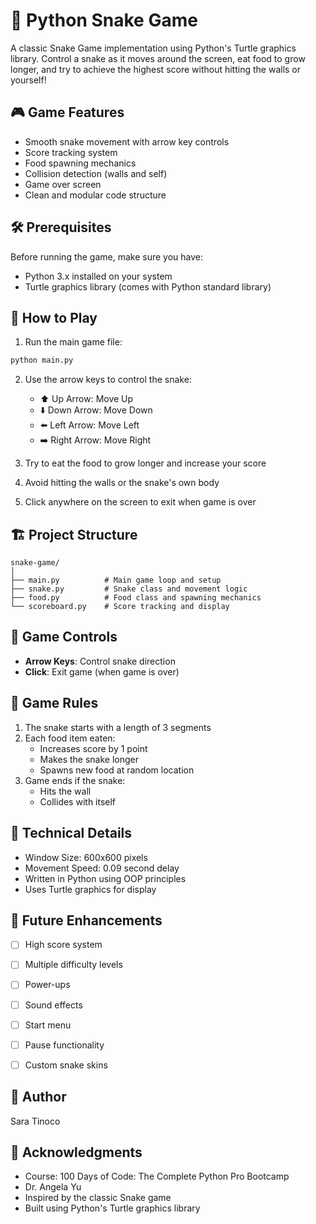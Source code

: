 # 🐍 Python Snake Game

A classic Snake Game implementation using Python's Turtle graphics library. Control a snake as it moves around the screen, eat food to grow longer, and try to achieve the highest score without hitting the walls or yourself!

## 🎮 Game Features

- Smooth snake movement with arrow key controls
- Score tracking system
- Food spawning mechanics
- Collision detection (walls and self)
- Game over screen
- Clean and modular code structure

## 🛠️ Prerequisites

Before running the game, make sure you have:
- Python 3.x installed on your system
- Turtle graphics library (comes with Python standard library)

## 🎯 How to Play

1. Run the main game file:
```bash
python main.py
```

2. Use the arrow keys to control the snake:
   - ⬆️ Up Arrow: Move Up
   - ⬇️ Down Arrow: Move Down
   - ⬅️ Left Arrow: Move Left
   - ➡️ Right Arrow: Move Right

3. Try to eat the food to grow longer and increase your score
4. Avoid hitting the walls or the snake's own body
5. Click anywhere on the screen to exit when game is over

## 🏗️ Project Structure

```
snake-game/
│
├── main.py          # Main game loop and setup
├── snake.py         # Snake class and movement logic
├── food.py          # Food class and spawning mechanics
└── scoreboard.py    # Score tracking and display
```

## 🎨 Game Controls

- **Arrow Keys**: Control snake direction
- **Click**: Exit game (when game is over)

## 🎯 Game Rules

1. The snake starts with a length of 3 segments
2. Each food item eaten:
   - Increases score by 1 point
   - Makes the snake longer
   - Spawns new food at random location
3. Game ends if the snake:
   - Hits the wall
   - Collides with itself

## 🔧 Technical Details

- Window Size: 600x600 pixels
- Movement Speed: 0.09 second delay
- Written in Python using OOP principles
- Uses Turtle graphics for display

## 🚀 Future Enhancements

- [ ] High score system
- [ ] Multiple difficulty levels
- [ ] Power-ups
- [ ] Sound effects
- [ ] Start menu
- [ ] Pause functionality
- [ ] Custom snake skins



## 👥 Author

Sara Tinoco

## 🙏 Acknowledgments
- Course: 100 Days of Code: The Complete Python Pro Bootcamp
- Dr. Angela Yu
- Inspired by the classic Snake game
- Built using Python's Turtle graphics library
